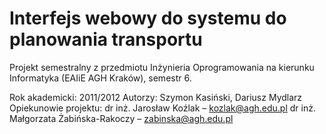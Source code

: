 Interfejs webowy do systemu do planowania transportu
====================================================
Projekt semestralny z przedmiotu Inżynieria Oprogramowania
na kierunku Informatyka (EAIiE AGH Kraków), semestr 6.

Rok akademicki: 2011/2012
Autorzy: Szymon Kasiński, Dariusz Mydlarz
Opiekunowie projektu: 
dr inż. Jarosław Koźlak – kozlak@agh.edu.pl
dr inż. Małgorzata Żabińska-Rakoczy – zabinska@agh.edu.pl
